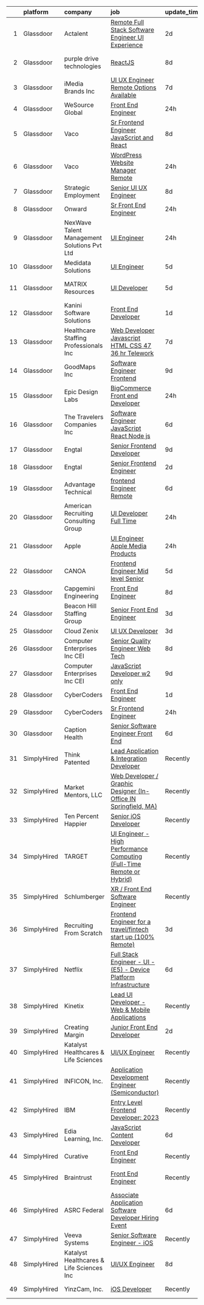 

|    | platform    | company                                     | job                                                                                                                                                                                                                                                                                                                                                                                                                                                                                                                                                                                                                                                                                                                                                                                                                                                                                                                                                                                                                                                                                                                                                                                                                                                                                                                                                                                                                      | update_time   | location                    |
|---:|:------------|:--------------------------------------------|:-------------------------------------------------------------------------------------------------------------------------------------------------------------------------------------------------------------------------------------------------------------------------------------------------------------------------------------------------------------------------------------------------------------------------------------------------------------------------------------------------------------------------------------------------------------------------------------------------------------------------------------------------------------------------------------------------------------------------------------------------------------------------------------------------------------------------------------------------------------------------------------------------------------------------------------------------------------------------------------------------------------------------------------------------------------------------------------------------------------------------------------------------------------------------------------------------------------------------------------------------------------------------------------------------------------------------------------------------------------------------------------------------------------------------|:--------------|:----------------------------|
|  1 | Glassdoor   | Actalent                                    | [Remote Full Stack Software Engineer UI Experience](https://www.glassdoor.com/partner/jobListing.htm?pos=115&ao=1110586&s=58&guid=00000183452640bdadb6e2be40a5b6da&src=GD_JOB_AD&t=SR&vt=w&ea=1&cs=1_22260006&cb=1663312478858&jobListingId=1008135857036&cpc=AC285F3A3ECA6BB0&jrtk=3-0-1gd2icg6vgrhv801-1gd2icg7gitn1800-69deb79e67df2878--6NYlbfkN0ChYVx_I3yfZ_JDY3EFoivtqvi_stwnZ_kRt8Dowt_l_d1ydueao4NE-oUleRJ4yhgQ0ZbMF5YmGiBQ-Bd-JVEbMe3ckso3bxiQKukFdEBkH9VZVgCDOTMnydHI8kN0yWEqYZZIQqzXaa8R92iI92cD4hd2x8gk90aMUNTm6ZU_zPv1z8fGRTQIpTZEXpP26hFIES5WHnsxPhN01IxNIGjdBNM0zrBOg_hr6EVFgw6JlPwUgYpHJQChIhwyDxUO8RXVPp5womScxNDomkpdntFiZdQ2WdXEKLQQ2FEpHa9ksLYMK4DwzHjPqErwOcRk1ubO47SdmzSYYaCKtiuCHavMLfeNW64ksFpmQHe_skBSt7ODFDFucb9B-inp8tinYKmZIB4ub7k-BIuqaUwEQhsh0K1lV8t1jL2McoZIonb4shjmSlOc7BixeDEHFeOCJrkmBz3XBLTkIzo6gYxWG-8p9saLtpebYMMXF_6cawQJQC7i25GYNd5O7__LtPIA1449Pl6shxxrCIp01yVDN0IiHlpGq3UVQ5kH0rW-OnI2vMK9QA-CudtkcHg6u4B0X293vOJh1QFT7_2DEF5rVFjHr7TrKr4lxkK3-Agc-FobhTtdq49F6dogROxo9JY3TuSjAkswRJjk4bQjegjDaSpz8_KuibINrAhqfZLTlstgyEa_9WtoJb8rSF3v_9k-zctMxjRT6kJOsKzB940aM3yLwo2aogiQWAEXu_4qWs2A56KxcqdfzyeV_S0R7pK-dS42EtLskTovvDUKIcy7HInP5cCjqeV8VS3Yf_eSnWaoqGlLjWR2K4D_pqMBNktGWynGaUFS9w2TFmDBoJAn2jaZwcWW1cpgth7eZ_PhJw031E8i_ubK2seldZE3ATYQXKSsIQ7V2x9e3U-at7vA1c3TzLIBpcco4Dwz1RnxqIDMO68n3dgv14DDL3HLqITIV_DCs2t-3_Fdg_VJlFptgAMm)                                             | 2d            | Milwaukee, WI               |
|  2 | Glassdoor   | purple drive technologies                   | [ReactJS](https://www.glassdoor.com/partner/jobListing.htm?pos=127&ao=1136043&s=58&guid=00000183452640bdadb6e2be40a5b6da&src=GD_JOB_AD&t=SR&vt=w&ea=1&cs=1_f67dfd91&cb=1663312478860&jobListingId=1008124303035&jrtk=3-0-1gd2icg6vgrhv801-1gd2icg7gitn1800-a3e655482e8fcc2f-)                                                                                                                                                                                                                                                                                                                                                                                                                                                                                                                                                                                                                                                                                                                                                                                                                                                                                                                                                                                                                                                                                                                                            | 8d            | San Francisco, CA           |
|  3 | Glassdoor   | iMedia Brands  Inc                          | [UI UX Engineer  Remote Options Available ](https://www.glassdoor.com/partner/jobListing.htm?pos=105&ao=1110586&s=58&guid=00000183452640bdadb6e2be40a5b6da&src=GD_JOB_AD&t=SR&vt=w&ea=1&cs=1_142e581a&cb=1663312478854&jobListingId=1008126806840&cpc=B076152010A3B66C&jrtk=3-0-1gd2icg6vgrhv801-1gd2icg7gitn1800-29ea8a0087b321c1--6NYlbfkN0BBtK8atiSzL1_OKElHOuhC6kZo36AFbA3XBAiBAoXlGMJ-vEY8E62v1FXcS82AH4q20mWkNID3WJ9iddHCZOb5rr_llheV8YFrPG6O8GUjuQLfKP8rXtlo5_jSBRBW3NK7adJZs3JDCrD9HS7blIdZXPAPJSLII1oF96vQ15iiZBe41vBbuPTCEzOzWNyaDcx-BhZpcmLk6XscRWG7xWG9iMhhXsI-YWQyutta__vDUUoN3mFrx6FVnIhZHGKqXzwz3KJExqOt-yYw8erZFyB6PnusOjKzkOKrtyrXTnR5V8SU-xmIgtXWR1AzhKxGUq75BlC7xwmW3ynGtpmr_nX7ANZgto9Cswq0eyJS4Z2SYRBiQtGrnQ1deITV1-R8n-lG6TM5QdLjUZzOOJm5xoNKcNU46t_lXdAjocLYj1P8KYpzmCKqpD-AzGn7fjdkFx8LJeZuO_2D8tBOycJEowghkYZ4JvTK2I5fqz2TZUi8RHfVIHWOunmWRjzOi8mr32hpXd9G21NAjf7wmuf9DiyM)                                                                                                                                                                                                                                                                                                                                                                                                                                                                                                                     | 7d            | Remote                      |
|  4 | Glassdoor   | WeSource Global                             | [Front End Engineer](https://www.glassdoor.com/partner/jobListing.htm?pos=130&ao=1136043&s=58&guid=00000183452640bdadb6e2be40a5b6da&src=GD_JOB_AD&t=SR&vt=w&ea=1&cs=1_3ea47f90&cb=1663312478860&jobListingId=1008142446290&jrtk=3-0-1gd2icg6vgrhv801-1gd2icg7gitn1800-bda0a53bf848f8e8-)                                                                                                                                                                                                                                                                                                                                                                                                                                                                                                                                                                                                                                                                                                                                                                                                                                                                                                                                                                                                                                                                                                                                 | 24h           | Remote                      |
|  5 | Glassdoor   | Vaco                                        | [Sr  Frontend Engineer   JavaScript and React](https://www.glassdoor.com/partner/jobListing.htm?pos=125&ao=1110586&s=58&guid=00000183452640bdadb6e2be40a5b6da&src=GD_JOB_AD&t=SR&vt=w&ea=1&cs=1_a2f97399&cb=1663312478860&jobListingId=1008124300502&jrtk=3-0-1gd2icg6vgrhv801-1gd2icg7gitn1800-4e950bf9f6acfd0d--6NYlbfkN0D_sybMACCpf9B-677oK5j6rPldVB6BlrVvFjO_o-GJZbzuF-qh4PxErFUqfUsv_6skaUflXih2BqdXhQlvP0FZVRezZT1P0kLKNuI5B0daSfHRSjiwz0W6ARHyE9ciVYL2wPpF1d45DLyArxkQJT5HCNF116AheAbVrY-Jp1erOzULN6xmpSGnfnmfQ0EMtjXzjCRbb_2SyJI2LaVMy8JJ0o4QH1R66RsgUtzl4Ucv6-R3mPy19ZwDKvFVGZZHzX3VTsWSvEw_X55MY72nd1Qf53HXBARQlwHqfdr9-PTBG8ugwDdyIGWL57gBdG5DBgpzJtCU4TfSJlJu9JtoMx05m8ajEaNaDKIyXJRFB79S83J8nJPNSffaRE6_3KeabXfxQhliFoDivtZY2USYwdGwL-VX2i0L8lMny_XwKuLh39LTaYzAvGlMauaAtLzdQzQKWlQ_D1CxdLoPAMv5xofZYoaO4kSoE-iXcb5Tfc-sy5qMfgq2iBscIiS7VcmxFgR_zTRY2JLN9MIUJmLcUiC0g9csRonb3umJUPIn2XAKDg%3D%3D)                                                                                                                                                                                                                                                                                                                                                                                                                                                                                                           | 8d            | Remote                      |
|  6 | Glassdoor   | Vaco                                        | [WordPress Website Manager  Remote ](https://www.glassdoor.com/partner/jobListing.htm?pos=124&ao=1110586&s=58&guid=00000183452640bdadb6e2be40a5b6da&src=GD_JOB_AD&t=SR&vt=w&ea=1&cs=1_5ed19cd5&cb=1663312478860&jobListingId=1008142928457&cpc=8795CF9063CD573D&jrtk=3-0-1gd2icg6vgrhv801-1gd2icg7gitn1800-36227de6d193ad65--6NYlbfkN0D_sybMACCpf9B-677oK5j6rPldVB6BlrVvFjO_o-GJZbzuF-qh4PxErFUqfUsv_6uh3N--8teLPcgLAGb1S6LyM1BR0yY6lnZeg-UoyspQIvZPG2YO4aMbQ5ykvK2qNk6b8_JATgn0hI_WenxAeL6BQ4IVWLgD0dWZnmeCMRumDs-5arFbU1wRrmdtz46Q7XjuLHRxESOlWSDk4LMoofBcLpiZLqheVyBK8yrBzG_rrt5r_v0PEtkqkUzV9v7S9MjKYylsqX1q8CUouaJpUZh3BTuxwXHKWSO7gRsaOYoeXqY3JPun4mwd2VNM7V6DPwafBTLc2u4sN3Vjj90mvWk8T4xySIl6eDxGZjzsAHY-ZNjRRBwvAZDTMCacwZ8de858GvXz36wt393dqGCA3sejHlsAs2PTKjfDt9RZmlaVlezQk4Zs2K-PZVixmt-MQix7lIE2QhkbMnx-T8nVxBGjleVp9aHJ5X5D80OcitAaT3f8s-52ut1UwByyNGZRlZFdiIOHxV1tydKZpZYIc7hA5H1bQV1SfWB-Xnt2zoYxAA%3D%3D)                                                                                                                                                                                                                                                                                                                                                                                                                                                                                                | 24h           | Remote                      |
|  7 | Glassdoor   | Strategic Employment                        | [Senior UI UX Engineer](https://www.glassdoor.com/partner/jobListing.htm?pos=113&ao=1110586&s=58&guid=00000183452640bdadb6e2be40a5b6da&src=GD_JOB_AD&t=SR&vt=w&ea=1&cs=1_c1584ae3&cb=1663312478857&jobListingId=1008124306447&cpc=444700D72F2ECBCE&jrtk=3-0-1gd2icg6vgrhv801-1gd2icg7gitn1800-af47989b4d68f559--6NYlbfkN0B-fTUegnOdPWDV05CiIhIi2qlOzw6WOcAKK9Y9LqNfmkdqQGIHGuk22dJTa4a7o2bCFvgCz-a59twyHTY7skW5Pmkq1B-rLldXM9LIZVErflXC8fnfAp3oVcPUg_1-TYZIvAdhuA-aRU82GInxZuJwjpYiyFkp98HOcGuvHRA-2IRRNe64Ls8vJDTFIyfRLePtiTVRd6aHAo-k3nQDOe1Q_vXS49lwfrC9F89yhygEpKWajVteRreVSbSIVjp4UIIqbLnBeDknCb_5szzW8KFPenNxShsiyYwsovL2tE5Tf_ni7cABINfzh6qTiCF_uKT6Pzb3Dpe4jvOvK5ZcHy4dz_NbO7-PWznw7PwJoGp_QQuUVBeVquGeunYoyipr83QfdSRgdkDs6PfGSgeI5mpNtQuSA4FZkvM8xfBZgsHaFhr_y3I-9jXOFtmfFCiqokF6NU6ycPXpzKIB43CRiCx-KCdqW4LpK7GKUtmek1WFtzYWU_VdVKfmfLQU6mhGkmxn55GG9D-p6E80CdEfA55X33Bv-Czo8mKK2jgKYwgcC4dY0jI3saXAVlXQ-SRqL-0%3D)                                                                                                                                                                                                                                                                                                                                                                                                                                                                                           | 8d            | Remote                      |
|  8 | Glassdoor   | Onward                                      | [Sr  Front End Engineer](https://www.glassdoor.com/partner/jobListing.htm?pos=101&ao=1110586&s=58&guid=00000183452640bdadb6e2be40a5b6da&src=GD_JOB_AD&t=SR&vt=w&ea=1&cs=1_e1bb0405&cb=1663312478852&jobListingId=1008142969717&cpc=76BDADE3D6D9A820&jrtk=3-0-1gd2icg6vgrhv801-1gd2icg7gitn1800-3f58209985c1658d--6NYlbfkN0DeXU0vMxLyKhfauY-dgUBa_3v1DHLtGGo4EP_Dl8CiYxWwp8cBxcaIxuflXFtK2GB10PWqq7vcontLkWvuiB477qHRE_dTUS1GVBGBgLV2TTf9763SwK8liSWv33qP3J3hjfdds8X1psyrtaTjKsGgyncrRY3IxP7JDn_WlV1yTwOsgaa7TRHAAdspMT6h1ligN2haM_UMnT8salBXYdd2nl06SFbwYQkwTadfB4Z2DjGbRJIzoObReFeWJDAQvXJ1ymbv7TdW-80DEl9DpeYOCjJY2OjLjJEbyxW_ptkeLtwFcDvrpYoX3ycV2tGitCxcDY7ebZsmwc_fVMvzHFKUp-RvYDw5yqoA29nrfDhGNniruqr2hYs8nUp65-n5_-ZGDuruq_G4wXgWTwYtsY2tght0lNPUfzox09BrdMvEKbHyGZdowhYALvfLX2sbC1NcMMMCQ9brTomLlb-fQ5pXbDQ4HCSiWckIunCv3JijWh09PeFOGPzL4PZVmEai7ns%3D)                                                                                                                                                                                                                                                                                                                                                                                                                                                                                                                                                          | 24h           | Remote                      |
|  9 | Glassdoor   | NexWave Talent Management Solutions Pvt Ltd | [UI Engineer](https://www.glassdoor.com/partner/jobListing.htm?pos=129&ao=1136043&s=58&guid=00000183452640bdadb6e2be40a5b6da&src=GD_JOB_AD&t=SR&vt=w&ea=1&cs=1_00231e7d&cb=1663312478860&jobListingId=1008142675125&jrtk=3-0-1gd2icg6vgrhv801-1gd2icg7gitn1800-1d0e5efc13375c9c-)                                                                                                                                                                                                                                                                                                                                                                                                                                                                                                                                                                                                                                                                                                                                                                                                                                                                                                                                                                                                                                                                                                                                        | 24h           | Austin, TX                  |
| 10 | Glassdoor   | Medidata Solutions                          | [UI Engineer](https://www.glassdoor.com/partner/jobListing.htm?pos=109&ao=1110586&s=58&guid=00000183452640bdadb6e2be40a5b6da&src=GD_JOB_AD&t=SR&vt=w&cs=1_1b9c5cdb&cb=1663312478855&jobListingId=1008130982237&cpc=6BF42D0955AE9A34&jrtk=3-0-1gd2icg6vgrhv801-1gd2icg7gitn1800-6caede17eba0cffc--6NYlbfkN0DG4ntHtB_rMsnfhgmnSvK2brktLme1L4SiDeJjQ-izrVOLqRJ5-yjEwoYGp-nj3bWytqgdMVpiJxRpM5OHghu5X8Od7IZTck6QFsWPoO1-ymFn9J5qVZcEkmePUGgUQonM5G8vZxbXJcR4K9_fiWP43KeGq2hv6YKw-QvQSQwsfBSVETOgL4uJsB2Qjc25aI21Tgb9V2RbPVQuX8Ovk6-qrp9sa6HaVK0FMTazmWyKIouaXCqIIzw54WAn4pDiTZKKuGnzh6tfXjiW_QhPs451lccVHNkSOM1dYP_dJL5NBeb6oNa_0-G2toSXgzZmX0_xHl7wunyGTAe9aYh_fwA0Go8pAbTmGdxCmyEdCZS0x259qn3i8l24hLZLUlcp_FTaToE2dGqoiWlB8Lv7_mCcaL1tfZ52rdCKYbjnqHP83A-RfSoXMrhjY8wHRxQu9vGotxAdXHc2rLd5cgUfU5BPBZGTDxF6BXRCqWRd8qq8_ADSEt1EPOOVETK14sb3FL6twZORiIHnrWJq1VqWBX8qDjJE-C4_lG7mcIILSaexvpk6_id5NyIAT8MoC91Z6gqrDgH8HuFK-KCu_ZZ7quhGiyjSK8MXAJGPdKCc8rz7nZlUGt7-JFZ4HMAwk8VTPYvkMCx-_9mCdJNGcUDdwdjEHKWXmlwwE2bJxuZNrN2XnJDc9x-KViOBRyBsmWJkzljduQEgQEKJ1RvUwm5nv9F7BYoLJglqnbAzFgis7k_bmHX0Cyf4PPqxBl4BFd7xpCD75hZXpD9knr36p-a6M2aTjFQaef2jE4g4kv5jEAOAAQ5HZ0x-GMXbob7vl99eE_ptRoVv4_IAZmFgT2tsJOgXzC2pk3bq8l6m5mnTi7rAEIXvHgPtDyC80PDB_sklHyCJD3anNTEHVwJ_V4qY6HK0pUwEC_hpq73bMgrOICprOsfv3kZgY0xslNmGmZVtW-5qwtAsGYwMvyelBFfoN1CMVghhF-_giCI%3D)                                                                          | 5d            | New York, NY                |
| 11 | Glassdoor   | MATRIX Resources                            | [UI Developer](https://www.glassdoor.com/partner/jobListing.htm?pos=116&ao=1110586&s=58&guid=00000183452640bdadb6e2be40a5b6da&src=GD_JOB_AD&t=SR&vt=w&ea=1&cs=1_b7aca831&cb=1663312478858&jobListingId=1008130533003&cpc=C4A69CCDBB3B9599&jrtk=3-0-1gd2icg6vgrhv801-1gd2icg7gitn1800-5cac1ab4497b3887--6NYlbfkN0De5ppvndiyxA0pMSLQzOe_j9Mra0KF_8EhxTxOKXtZIfhM20E97mGJ6rqAxbACvL_0a0SB8ifsRZ7oEM8G6w2j_yHRsOrhKLkfDrSWVCp5MuHxvDNwDX7dNTe1Yho1QxbUuO2l8kg9aLCwBUQi1wnq9uEcvLeuv6V6n79sQQC5cgPGvYJ9D80ijlZrnfWhWQh3MIoiIQ-Quo8VBFfChPyC1h3tDQ363LaLT9ZqhvXPUZXzYeJRi7eMxdbb-8jNB7PDgdioqe3z5IVVC02i9xMkuaRMX7RJDfl3Z-muUEX6JM2lTtnAnKFJKGbjARXfYjz3JlOm5s-BaiqhfiLZw0d6vU8KNgYEmhLAnuNAbWWWsRo31uXPajG7_z-SdjbyTxjp2IoPlTiy4qBIyM3Ffffxdp0jMXjnuSSJW7RAHaehTqwIgPH0mi818UUmVpM6NHbixULE1QQbizofTEgq9dTwT-VU2zhTrqu5TWIRG9fDjd7ekc93I6SS6lhHvhL31hkY07si5_TJnbaUCbn_JxjH8S9oun3rjJ0mNE0kJ5N3QQ%3D%3D)                                                                                                                                                                                                                                                                                                                                                                                                                                                                                                                      | 5d            | San Francisco, CA           |
| 12 | Glassdoor   | Kanini Software Solutions                   | [Front End Developer](https://www.glassdoor.com/partner/jobListing.htm?pos=107&ao=1110586&s=58&guid=00000183452640bdadb6e2be40a5b6da&src=GD_JOB_AD&t=SR&vt=w&ea=1&cs=1_ba4da5d4&cb=1663312478855&jobListingId=1008139811207&cpc=FB7E4A1762AE5BEC&jrtk=3-0-1gd2icg6vgrhv801-1gd2icg7gitn1800-4bd3fbced5a8bf99--6NYlbfkN0COpdIKQqSGdXJbne1jxdB1qoPCfRvVCUtLKvRmqxw5GVFJjJOQdRFrrMYSHz-KhGkvHCOwyr1xkxEFfb3DcPY_cjxu5t6EJMhUsOxBeZM1EULBxSA5PgrO_Zw7vt7prWyKuiibs3TKYvzIQIXmjQKCFf3BmFqWDFMzXD8d5pkUqb6DNJK0UGzFfM9xkX6ashb__O3oViFqiF5kxrMuCDcA-LKYfJiS8Gvc1U8RZEoeZOGzDjGJYPKpvbKA3lplMMp5RM2IJu1WeqL9wHnxXODvswT5maPKUyh801QgTVAu2IpKql9ClJ_kFSCXzPa8SIlEBCyalAMlt02R_jm6Rdq7TTzvKr1UCfF4vYB8o2mz3A1FMEdSQcInH6VxObsaiW0Jic8Pb7sY73KuaC6B00Km7dLdx-PephDsXOH5sKqVOMWOWR5OZ4WcNAWgS4QuirgO5F45-MBquAI7UyC_UN-igOtyH9k4QuiVPUNRjnhlbsAJxlQZSxP-evHPiMTJ7yE%3D)                                                                                                                                                                                                                                                                                                                                                                                                                                                                                                                                                             | 1d            | Remote                      |
| 13 | Glassdoor   | Healthcare Staffing Professionals  Inc      | [Web Developer  Javascript HTML CSS     47 36 hr   Telework](https://www.glassdoor.com/partner/jobListing.htm?pos=120&ao=1110586&s=58&guid=00000183452640bdadb6e2be40a5b6da&src=GD_JOB_AD&t=SR&vt=w&ea=1&cs=1_c7d5acdc&cb=1663312478859&jobListingId=1008126848449&cpc=AC285F3A3ECA6BB0&jrtk=3-0-1gd2icg6vgrhv801-1gd2icg7gitn1800-9f3f0353c1412e0b--6NYlbfkN0CBC3QPWf62_ZujIdn61V3p_wwz_uNSPeOtTLODVN0YE0_5mvOGa59ZY7rTo95hWVupzU0cB5sL3V2JsncHrK-O1BSGbS8lFbovOWdT1anB6cnc1f7mfRjMiE-BiUMUyi7rizith2n8qd_p0TxBvm7CQI3vQPPlEaaJEUwsmcTqiAXk93X9lO8TT2PJ1wdulg_6u8kE4dKnwU6pAcDdJw_WfH31YIXwpIhmMquD_KgGREWxd4IIW5t69ildkAQBkxAdzTCaXFELrW69Z7LLForFCIVEP7IayK-0VYfufBC5yWGjA1IjxvpQJm6lnt0Snz_XlfZBf0ho1GHiCfxV0Uc6C-fsc3WMLbAJ70UCplgtVyZVBOj4Opzb8v6GEYKLs6ta7hRCcqAPGEm2x3wZ8VHIQe9D19PVoL2lDtmT_ANrmf6ZBYwMgOYfis9TCM2JZAxamlJS_fZJ5Z2nKReYeL3_Oqaqd_wiVhqcxFcDCD9Lbw8yGrYNCvgfMGvkfBB3-8qMp1xJyJH6h62XIpNN37fnlZ9baF9MyFU%3D)                                                                                                                                                                                                                                                                                                                                                                                                                                                                                      | 7d            | Los Angeles, CA             |
| 14 | Glassdoor   | GoodMaps Inc                                | [Software Engineer Frontend](https://www.glassdoor.com/partner/jobListing.htm?pos=102&ao=1110586&s=58&guid=00000183452640bdadb6e2be40a5b6da&src=GD_JOB_AD&t=SR&vt=w&ea=1&cs=1_26c9a123&cb=1663312478852&jobListingId=1008120328097&cpc=C63BD00756FD6F58&jrtk=3-0-1gd2icg6vgrhv801-1gd2icg7gitn1800-b99909e94cff598c--6NYlbfkN0CB1tmP7rfbaHtYFmPjg1Xv8BJr6DUbyz0HQmM4H563AvB7t7qHf2aN5gzJ8I82AKsym1yX2iou696f50nXMaR6XWOR9dGMVaPl27lNJ1dTK5SJ3-vdkvEjEt1M5XTO2TakNn7W67-mTWmF8VZq3FIvuLlW6qr_X2TK10b-sWe1cb7JqGN6bh72ReLc_KKZP1wT8HGAHD6wMof6iZpSl9cOYtpg0gyYz273_XlVdwWAPAD1JqwpjL2z-zmWAteXJGt4BCx_3B_XI6DCdcNtT72-ZleYU6rCoCv91izfdWv48dWPR-iuPLT4G7vQbFvtgA9D69ejuyjAamlzG9YzsvkO6Jjdumx4Ip2l2wd6qysQ03_-wvefELNHkrEBGxRDP9aoaw7JtCteRVb1EOCn2rUq2g82v1B86Gw29Ez7Swj88L-QmOiKFixFhyMSxOilw2aQwJAsofgx8Cwc7zKsLoGxGZUE7MDEmK4DWLAWVWGIMQYq3kms9j9YKkZzh6iRWJ0%3D)                                                                                                                                                                                                                                                                                                                                                                                                                                                                                                                                                      | 9d            | Remote                      |
| 15 | Glassdoor   | Epic Design Labs                            | [BigCommerce Front end Developer](https://www.glassdoor.com/partner/jobListing.htm?pos=103&ao=1110586&s=58&guid=00000183452640bdadb6e2be40a5b6da&src=GD_JOB_AD&t=SR&vt=w&ea=1&cs=1_9d5169b8&cb=1663312478853&jobListingId=1008142641131&cpc=AC285F3A3ECA6BB0&jrtk=3-0-1gd2icg6vgrhv801-1gd2icg7gitn1800-baaf48a368998851--6NYlbfkN0CHUnoaWEuS_tgOllsHIl5Penk8b-4u1HU56XUbTn7r28TnRRV7ScasxtT3qhQ1tSJzOuCZ-7HW1tBpoWxVqDJCqr4C_f_owcc2Ho14QLHRoXi5X4Rpjy9wJzJe5S3D5_VPOAbj4cIsn7Nea0GnO9hMUIJOg1SRvYDGZDCgxsI3cQumaI2xP0TBs6n7pi-qCg4-FjZlvu-V_p3Rzia6bo3ydtYEL0xt5aU3CGjXOPgwn-Pq3xtDJlEBm4DLcGOaJcndcxDwD9p10wO7Jn_WTLh4kCkQp9bxxlEKPaaYCf7IBxSRhDXj5ftRys0HSZtZ_IWzEC1pWi5_2bL0f97kLKtv7Z7gKeYzXu0u9GNaxs-d8yfxqJdG91qBGs2bCQfS8tEKSVZnQmL-YAPDypzoDpowJVHrsPboM2bjJzetpRCFhhQCEja0uyIGvvpMB7KCMX2xBmr4Vy-KBKS5PJ7y5toO0I0HoofviJUU5-0Y9ecSOXu4J7zHWOYS)                                                                                                                                                                                                                                                                                                                                                                                                                                                                                                                                                               | 24h           | Remote                      |
| 16 | Glassdoor   | The Travelers Companies  Inc                | [Software Engineer  JavaScript  React  Node js ](https://www.glassdoor.com/partner/jobListing.htm?pos=106&ao=1110586&s=58&guid=00000183452640bdadb6e2be40a5b6da&src=GD_JOB_AD&t=SR&vt=w&cs=1_57c3fadd&cb=1663312478854&jobListingId=1008129792687&cpc=334ABAF5D42DC775&jrtk=3-0-1gd2icg6vgrhv801-1gd2icg7gitn1800-c18346da6aa102bf--6NYlbfkN0DwhCR4mE7Dx-CLhz4PI5BhfvPze6ywMzhMsBH5psjCE2akgMDjbc7mgQRF-OO2fE71Iic95S1hpViiEMmcPrfA_2Rf72y1LPwXSyg87jlE67rdglPIuhnehYAjyZgYLtbLc8DiEPbCqhXZQBRnpsKT5WQuPUdztC4cYn0zQ_iQ0nnUzOh_hJuAljJVHlM334c2hDLpPZgL2M_0D7zg-tP43o6rf9D7aB3t79L89xYH1h6QYecICvI-k1NuZJs4bx74pEFm3I-3Y9BZkNOMEXnq8yIi_1rSu0u80ZOoSNBFGO4e-5u80QvBZJNZ1U7AhaayqhbWiDxJnrFl_OuLZY1exCGw0Uq6r45GQsA4g-eyeU7nWywegQHnVPV8p7885pY4dlvNnI0g7DjqYLzTQM1SKU9PakJiDpl9mOIPWricEgTT94UxEJrM3MRjLI-2uyVngWzH1uQcEqXGtxCKI7ek0UnobIZRh9cpuT6PQpZ1OOtahfhan9pBfgNda-LhJmLxLy2XiprWUBQjPFdQ1QHzGg_E_Kw0STVcbZPFbIPdz03aZiJL9FyUNvuu1Jz_INx1pqf7qcsWGEfaXPTTzAExSoHuU1pw7ji1hNY6xQz1CA%3D%3D)                                                                                                                                                                                                                                                                                                                                                                                                                         | 6d            | Hunt Valley, MD             |
| 17 | Glassdoor   | Engtal                                      | [Senior Frontend Developer](https://www.glassdoor.com/partner/jobListing.htm?pos=117&ao=1110586&s=58&guid=00000183452640bdadb6e2be40a5b6da&src=GD_JOB_AD&t=SR&vt=w&ea=1&cs=1_8ef1382f&cb=1663312478858&jobListingId=1008121302706&cpc=9908D8D4413DBB8A&jrtk=3-0-1gd2icg6vgrhv801-1gd2icg7gitn1800-5799f13081ba76bc--6NYlbfkN0B7Z8t6fEMDh_BTkcJVPNJicKvZQEBTy5HSwyHa20ewqmyfWNXjNsfvmtdqiCQm-ExLUZ3KDcjrXbN2Zn6j9Ywt9s2g91mlMGPLZ70mt-1fh7WgH2RiqNPpR646LJ6qhFikaZIyIGcuymmmMxpx11ZagTSKLmHA5jBnHCr_dbYaMiJ_fHYjDFnBg_e97dfSpyXo93NxH5wMkl1UdyED-IrXP6zJoioFH3gqUPd860j4l76sCQHOQqzMREkhl-oib6b8MpTeI5euuiZjpCPhut35t85marP6nJeLHJDxYUfXS1w9TzqVUIY3jR5plVBqVt8rK2_6gEnhUIaRPQw_YiulBgs19G9AYIH1aZ0QzCwRwQVpS-Vsab2gQ5milByzwbU-JwHd5cSTKils0aENqm_1TtbkjZ5K8TR8bl6TNvMGhvc8UW2wcCvPSY6ONc1Z48r8H144cnU0LViIyXEndHd7mLJ31g_cPKh4EzUuAJOrs6qZVBN0zG6vfwrBvt7VY0L-lTCias5SIw%3D%3D)                                                                                                                                                                                                                                                                                                                                                                                                                                                                                                                                         | 9d            | Remote                      |
| 18 | Glassdoor   | Engtal                                      | [Senior Frontend Engineer](https://www.glassdoor.com/partner/jobListing.htm?pos=112&ao=1110586&s=58&guid=00000183452640bdadb6e2be40a5b6da&src=GD_JOB_AD&t=SR&vt=w&ea=1&cs=1_ac97e0bd&cb=1663312478857&jobListingId=1008136765083&cpc=8795CF9063CD573D&jrtk=3-0-1gd2icg6vgrhv801-1gd2icg7gitn1800-4bc01aecba7cc221--6NYlbfkN0B7Z8t6fEMDh_BTkcJVPNJicKvZQEBTy5HSwyHa20ewqmyfWNXjNsfvmtdqiCQm-Ex60RCYQapd9Fi6OrrGscXXBAB-vcEqot327ttYWkz_kyTx8Vivv7cURQad85x9OvGuJYPJJ4h94P9d9r4rv6OvgvpSLZkZoxq3TgsU8TZaf0b3Smiy6ClsZDzcRdNdJEgi5REmN6bg96_k3r5Z4LfuhaEVyRGAra5fo0hZHVd662KqOgeMeKCDIeFS-poQ0LBYJixyNwkzNwdK1mXJgGdFmpNvIOCQt673fIHEW5OkUuz-H-rfoibmCZfbgZ9quH6r-aDdQT3dXkaZfWDxVz2n3oTa9h2G3AL4QOlZ3_hd5Un1XbhYNOoKJ5B_DRYeeeOWDOHy7xdpkdltP8sS3xc_dnGo7BE8Vs76VX29TfXy4b8w_EoHt7JL_c0V3SNDVy24NqqHioo7ig9tM08f1sovZYNtEBxta9DVjsyDs5zN75Lmy-6uyMhVeh_FYTKdlQeyrSfb7HqZ7Q%3D%3D)                                                                                                                                                                                                                                                                                                                                                                                                                                                                                                                                          | 2d            | Remote                      |
| 19 | Glassdoor   | Advantage Technical                         | [frontend Engineer   Remote](https://www.glassdoor.com/partner/jobListing.htm?pos=111&ao=1110586&s=58&guid=00000183452640bdadb6e2be40a5b6da&src=GD_JOB_AD&t=SR&vt=w&ea=1&cs=1_758d59b2&cb=1663312478856&jobListingId=1008129318648&cpc=9C2286EA3771AAF6&jrtk=3-0-1gd2icg6vgrhv801-1gd2icg7gitn1800-d1201affea15231e--6NYlbfkN0CQRQ3eiV4YWjrRS1ho7HVQ9JO8v6Fb3eU0yDOJbdOiEguntuRlpE4-_N6DYLNj-GoNbhWoloW9UYMlEiTw2VMPn3FbRok7YLUCnncyZa0XMFF0mKdwlkeRCQychneJG58l5v9E7B6qjYHfb_wEMJuzNBhq2eu8UVNU4RIC5cgbk4hUwpm4eoaTlvsYppeVh3ZbXg_hE9c7L1bsleBTPNUQNt7K7_sy_YOWKwFtTjBX-vDxnRAY6UrCjB01aJJsi0YoWmvVsGplCKBDP3wA69AwghQeBG2KIM6O6DQhig06QL5iuml6CLjTLADwEqL6h36henZvlGMUxPM5_kuy6owBwdQqcVdh5MdfEovNBRun77TVT1QnKGfULpK0lP77Lrgi5Xifkpt46cDGDhh1_8yiErOe9OqGppiLzKaoQyPOtA6ljJIOrRudIgYoHQxylCjs5MyXxjA7PZ_mDr2TLaowHZHC6QDqGRBmXCrtM4UoS2WV1gPoSEJ6_1USrs0DDHjIuz1FNWfMuZUtvji3wpIQsNZfNA7Z5fM8Hcz99CO8HbulqC0uHMXdkyIOi6wC1xd2sja3fD9p1g%3D%3D)                                                                                                                                                                                                                                                                                                                                                                                                                                                                        | 6d            | Santa Ana, CA               |
| 20 | Glassdoor   | American Recruiting   Consulting Group      | [UI Developer   Full Time](https://www.glassdoor.com/partner/jobListing.htm?pos=126&ao=1136043&s=58&guid=00000183452640bdadb6e2be40a5b6da&src=GD_JOB_AD&t=SR&vt=w&ea=1&cs=1_ed1c580e&cb=1663312478860&jobListingId=1008143240961&jrtk=3-0-1gd2icg6vgrhv801-1gd2icg7gitn1800-6efec60c2e0fe10e-)                                                                                                                                                                                                                                                                                                                                                                                                                                                                                                                                                                                                                                                                                                                                                                                                                                                                                                                                                                                                                                                                                                                           | 24h           | Remote                      |
| 21 | Glassdoor   | Apple                                       | [UI Engineer  Apple Media Products](https://www.glassdoor.com/partner/jobListing.htm?pos=104&ao=1110586&s=58&guid=00000183452640bdadb6e2be40a5b6da&src=GD_JOB_AD&t=SR&vt=w&cs=1_81f33880&cb=1663312478853&jobListingId=1008142759147&cpc=334ABAF5D42DC775&jrtk=3-0-1gd2icg6vgrhv801-1gd2icg7gitn1800-e2e12c78fd5e9c4e--6NYlbfkN0BvKrLyj5gPmtZO9T8euul8TCxuuKNOtzRJOomxnwSEodTz2Bc-sPZlFpP0h5lDivqT1rN3bEl1fwFCb4crzxlZE-4bJU67Je0cnF8xONHwRrE4xJi9LDbZjtIKNKtTzcyK-nM4zzOh1rMYEcigarzI82YWEZ42yk6LTvMg3RUa4A7swt1KtPa24fjhydP9Y2FSf5tdKKsHVXAWGSNikyYVb4RwhJb7ItliVvXn3w2fJLSs9gua_mYGfZM0jOa7xmZmVX52S_usGKN5kSIZNWsk393FpzmVhpmU-W9zB_SgqkHpiMl2JdTcFYDzK1lJy7yb9BUvXMJ4yBtcm_r9S44_vm91ucKIEN4hFU7wpmM_2UXp3bHlkC6qXb6mXYM5tAMlX8VeN7V-O7mU_6R160JtsVZp0QpBqPbli4BdyyBx6OlZioxsmvLGpCll5f8vtQ9bp1fdM0rt9YKWNj8N3hKlKNIPBnNcOSF6Ap01omPydVHYdkr4NuTL7omqKI-5sK2PmrBhB0Qto2vCmf3vf2Miq19YtoEU1VJL_MhilBZdFz69HCn319VoanV58aPTeiM_YeP1HCI4LqIQj10Z2JMPkC9YMz1JEVegVJgAz2Vf9cC8mwnSTVabJi5dEW4JRy4Q80XrMx3vRSV9XD3yLSd3anYxRSvUXGpuD4G0qpopaEKdLze_vVLucxWHpSBnQeOLdRKd31jTZgOXr1Vp3VghDOSgvDdDZBYefkUTUOwqhfJZ7V63f3FwwKqSiTzgNfWT4lWfESWO4lYKwMroKxAxKjLY0tcKp-729bgdgPpFttXss59puXhpALFS7A_rliN1CWxw-_LyM2P8qPfCm3OUaHawLIqN_rhLLXFxuZHmpOa0hjNPiGSWhY1pQgVeSTUpXrqS_HlsPXwWAs3TZUJPaVRPZakuaKcEsGedxu58kXs7Fg3JyL7VgBwUaWWA0azamUU7X6FyFg%3D%3D)                                                                      | 24h           | New York, NY                |
| 22 | Glassdoor   | CANOA                                       | [Frontend Engineer  Mid level   Senior ](https://www.glassdoor.com/partner/jobListing.htm?pos=114&ao=1110586&s=58&guid=00000183452640bdadb6e2be40a5b6da&src=GD_JOB_AD&t=SR&vt=w&cs=1_29a8a6cc&cb=1663312478857&jobListingId=1008130982232&cpc=44CD5376B8534B8F&jrtk=3-0-1gd2icg6vgrhv801-1gd2icg7gitn1800-6e8835c575e33d5e--6NYlbfkN0DG4ntHtB_rMsnfhgmnSvK2brktLme1L4SiDeJjQ-izrVOLqRJ5-yjEwoYGp-nj3bWytqgdMVpiJ-QpUNfrEMmFd-rN65gsl6ckpVUf2eAIx_s4PN6VYkHjAXS8MxU0Wq_fXjt-heuKJSQ3jCeXWDa2PTgWplPKzpWbhp8G6T3294OCg8dPLrCQJmy51YrgY7ZocIWQbvyHZLTNPWi7hmkh0onUnG5cbdYJceYWViI8xkK3wqFokc9QfScbJ-aM1OkEP_e8QiGcMyizbyOQEp7wb07N9JMDADWixlPev73gyc2T_aL98m2oQF6tdO-0CLZwI2Ibru5xZSjbT-VVV72sXlSlF76Fa1PC1IqAhLYPigwXVhw43hSiB2jRCnCaV1oiOwgpIcVbExm-purgNX0xECfBG5Lm3_xxx_GC8K3OeKPtXJT1b-U4xj_-HRvXAy6A1q5UK6qTsnLwKYgRC_f9Ae8qkJU5s2d35aeEsIgon77KOvYMx8U9WT79o6kOVC1fzGI4Ku87GMr0an3yZV105I0RQYtu_VmFi2A_xubNmK6TzsFsV-8V6oxVt21uOI2Ft8lSlHNcbgqTJR-gUn8BkdPoppn0PswdlCZGeg4Sl_OgsClpjK0gjlUKgyt2JROvRxlqQ6PcDONvfK_GElyLS4EvJip33kR_6DvIjQisxiItI8TQpDxCIXVnzkyh4XfVX2hNBQanah84Na4vq_9b1lHv-842xKTxd_jqHef7-kgNWmbm4YPc8oFzfD83lMMHRRfL0nbVGF9CuvT-mhQlnmKO7FMgBUXOxAy0sohwpmHr1a3HGqVYNSx2elvyvShtI7qx_0BNqlmBCtFrDXIjsIAfcDVJMJbHVpABjFxeXzja5fo6Ht-SNXH--KEVllEW5oi20F6fh0J0AXqzTFMmS3fxR4xYZMdIBUpLlctWC15C4pIGl1B3TenlfjWiZGuV2XGpTy4tT57ztQ-hmF7DtY1Fu-mbQO9v7-ufa63Zw4AYj5RI4BAn1jEHCnLLUfmrUcbUzmWHjA%3D%3D) | 5d            | Remote                      |
| 23 | Glassdoor   | Capgemini Engineering                       | [Front End Engineer](https://www.glassdoor.com/partner/jobListing.htm?pos=110&ao=1110586&s=58&guid=00000183452640bdadb6e2be40a5b6da&src=GD_JOB_AD&t=SR&vt=w&ea=1&cs=1_cb5e9bd1&cb=1663312478856&jobListingId=1008123803694&cpc=654405A9B1E0A9F5&jrtk=3-0-1gd2icg6vgrhv801-1gd2icg7gitn1800-35b4ef30a6a5e36d--6NYlbfkN0BCspdfmHAnvlT1rssiZIGnwSyIeFSfDwcI4v3Tox-fJNSROZmCmBM15jLntVkQm2g6C1eWmj29D3udmLOfyTzfxAi1MWq8mrVYZBpI4b2RIZM01mO3jE79dD1jgjqRUbqrNKiBxfKCAJFP7E0AB7KfNpYMytQppb-E5sBsEbxmE6Fxj9Lehlzj1JyBpPXjlicyI9bGKDkhKOrmBDN3CRVSoS9yOSF_-ZolmtWAJTPJSnbCZli42VJfuFwuGNKfUmcrbhVslZi2RWQXUrWGa9vlj8yRHkdWtMgH2DZcWpRqdkciLP6Mt9DlCAa_aYicD_eT-_5Axmof9oxDgjUArzJbJxLFUaWwGFFX0iZEOXbIzYZ4ZeARY9C810VgMsiEn9tSr0Sw9UauZ8AkcbE8-He8t_CcliH8ywbfg86mCceuItijv75H5kV9PmoRyBNbXk8gvNGAxOzCJFd7eF6LYtZ9hExgSWMmzWwFD5Nl2-zP0CIAAkQBU0NI3xUliiRLDAbrYl0lccGG0Q%3D%3D)                                                                                                                                                                                                                                                                                                                                                                                                                                                                                                                                                | 8d            | Kirkland, WA                |
| 24 | Glassdoor   | Beacon Hill Staffing Group                  | [Senior Front End Engineer](https://www.glassdoor.com/partner/jobListing.htm?pos=123&ao=1110586&s=58&guid=00000183452640bdadb6e2be40a5b6da&src=GD_JOB_AD&t=SR&vt=w&ea=1&cs=1_e531cf74&cb=1663312478859&jobListingId=1008134185008&cpc=9908D8D4413DBB8A&jrtk=3-0-1gd2icg6vgrhv801-1gd2icg7gitn1800-9b0393097b22fda5--6NYlbfkN0AEoGMyuqqa4fuJ8ioA0yHILhRJp52EdX7fBgN-aGi6iJ0bsnZ_AZ4XHOgLnkSb7hOuj2xg_JdzmT6YkVlF-JLTLF9q5kXQ5z7eEKtCOTe1w71HvycZZuAE0eobhj13oVofCt9pA9iaA9VXrlUZ3pSIxReZG-qWrK-2269dZDMHt9DM7rjCvLnWt9UN4NctmtxEOUfUDpdvASjEb5SfakwwppWvt3FNCV9_ddmvUxn7Z9bdv3qWo05mqkFHngVphudL3rm-FQ-e58d7mm5qFI9rOMx4-a1FfcJpPbfRGhPuSLTJYEg0B_D9QOQbWsOqUHOv1rs_7cFCclsJnIYBquyFGQKj1Z31ABO8hjQYu8_6q9VQPWQILFIPZPzJYITh95SkFmywXL3BwkD6sA8iLMV0J0my6Jy_ak22HBLboJ_xiXCsvXezpGMTHy6hyTILHmrihFO9g7GSd3r6PEpZ6GE3tHz0YI97t2eWR0dnliw_RSF6l7FzJDIjT7hZXJbon60L-kJlRHvkq00GKrkgrQnbPZVHDLei51o%3D)                                                                                                                                                                                                                                                                                                                                                                                                                                                                                                                       | 3d            | Remote                      |
| 25 | Glassdoor   | Cloud Zenix                                 | [UI UX Developer](https://www.glassdoor.com/partner/jobListing.htm?pos=128&ao=1136043&s=58&guid=00000183452640bdadb6e2be40a5b6da&src=GD_JOB_AD&t=SR&vt=w&ea=1&cs=1_18564d34&cb=1663312478860&jobListingId=1008134073294&jrtk=3-0-1gd2icg6vgrhv801-1gd2icg7gitn1800-1e0bb9d191f66318-)                                                                                                                                                                                                                                                                                                                                                                                                                                                                                                                                                                                                                                                                                                                                                                                                                                                                                                                                                                                                                                                                                                                                    | 3d            | Remote                      |
| 26 | Glassdoor   | Computer Enterprises  Inc   CEI             | [Senior Quality Engineer   Web Tech](https://www.glassdoor.com/partner/jobListing.htm?pos=119&ao=1110586&s=58&guid=00000183452640bdadb6e2be40a5b6da&src=GD_JOB_AD&t=SR&vt=w&ea=1&cs=1_d8d81437&cb=1663312478859&jobListingId=1008123754105&cpc=AC285F3A3ECA6BB0&jrtk=3-0-1gd2icg6vgrhv801-1gd2icg7gitn1800-d6650bcf0c942861--6NYlbfkN0AVVnl_N3xmP3MApcGA3sr6MLnz8P423WWILI1WvbjE8Ry71v-lom9NKs8rBQiPPScAoz7kBLif8B2XfVkUSx2W8MW0k3A6Iyj9LyuHwZNDF_KFmCed6bap2Z17c2vBxMAW0xJJVIuiBXcZCeBDzK3d1t7gWNXBYkXBlq6gq0gzI4CsDd1QYMViYBI2JG5WMLh6WL_pfBkqaL0Zb6Qskqtj6SynQJmMnY9qDWY-rOn7WgcKm4MlLnhKQ_gavQ6xh14zrHy9-26UjBoTqC_klQnsyXtFTHHCU6UgdesXUj5ScWvhGnFBQZTm_ahq4surW9-9M-AhDDMGQSXUHczvM6FS5V7l4Qd2Hbldv6mWvihcnD2iRXg85UJ6lTLNYT645R8Tgga_0ybMak0nbO-HZs1P7rTrKCruLV40J-9to3M5_HUauRqdfMuAerKGif8TVjH3XfV9vD6OMOM3PRmzRsq5EdSWlG_jDR2DlUOoChPsDFMDJ6xWrTn6kyGq6SxFQ9n2fw_ZGbSCgAvBk2VsRadB)                                                                                                                                                                                                                                                                                                                                                                                                                                                                                                                            | 8d            | Remote                      |
| 27 | Glassdoor   | Computer Enterprises  Inc   CEI             | [JavaScript Developer w2 only](https://www.glassdoor.com/partner/jobListing.htm?pos=118&ao=1110586&s=58&guid=00000183452640bdadb6e2be40a5b6da&src=GD_JOB_AD&t=SR&vt=w&ea=1&cs=1_5ae2ad34&cb=1663312478859&jobListingId=1008120593108&cpc=AC285F3A3ECA6BB0&jrtk=3-0-1gd2icg6vgrhv801-1gd2icg7gitn1800-d88f2d4983e73aa7--6NYlbfkN0AVVnl_N3xmP3MApcGA3sr6MLnz8P423WWILI1WvbjE8Ry71v-lom9NKs8rBQiPPSfr-gRYjyNJRrO6Ns8ybKUMAGI6-Uf9qX2gtNBCn2z8uyVhnzpylEeTlrGZQuRhEkYeAF-x4MJ7Kb6rCcxE5tY3BjbQkeMVclLxil1wVXV-cHkmcvzNFMmM9_nP1Ucur06hhwD6C1zt0ryOZJ3OITUWkotWtqLpmL8B_dYiG2OFkXbymgtQNgh-iBRk7EshlVT6lyyrvGmJGx5eunWH8vMJXf6I9v2dsr-moAv4jdD2woBtOcyMB2vIs3FU9kRrSWXKuYj4gAMfKl5Dch-1Oh7hdzr6_WuPCJs-M8is_cpcFnVSYad7HwLi7_3aU-JAJ2pmekHEwL0NVUHxD-qbc13C_JLlDDARbfxTrSzQGLo-FIcnQw8HxTdEZ0q0TFgboHFFaGJZes5jNv5_IqLLHcErPduH6O-SIrgSntmZ1rEcc7e9ZRrhWYMWOzbKPuIW2es39IiAHIyxhg%3D%3D)                                                                                                                                                                                                                                                                                                                                                                                                                                                                                                                                      | 9d            | Remote                      |
| 28 | Glassdoor   | CyberCoders                                 | [Front End Engineer](https://www.glassdoor.com/partner/jobListing.htm?pos=122&ao=1110586&s=58&guid=00000183452640bdadb6e2be40a5b6da&src=GD_JOB_AD&t=SR&vt=w&ea=1&cs=1_fe36bf98&cb=1663312478859&jobListingId=1008140369727&cpc=FB7E4A1762AE5BEC&jrtk=3-0-1gd2icg6vgrhv801-1gd2icg7gitn1800-c2b062614e26c332--6NYlbfkN0CpFJQzrgRR8WqXWK1qKKEqALWJw739KlKqr2H-MSI4eoBlI4EFrmor2FYZMP3muM2qU_lxeZ-TX8R6YDE_LIo0nBnSDty6lfb5ZjbXJBZAlvvmuqYDOzCQ-JS6ruKxfn8H-CJ8t7-E-Q_Qy9GkCtOoM6RFGchTw8BIr9Osdd2ExXsl6OZoE6tCYBVzN7OEY1HsmEWP9RK8n1899SKSZAgtkZ4_n_POQ_EeF0lR79DY_iXyOQCX98bAvJqY9Y3TGy6BdquXVtV102N24dajt-tHS1dOv9geY9FJYLYCt-jNRtksflDVx9cecUXL6KJpvGygx4KOPL3ypISteyWU5xLaXzrgbQlTnWgLz5k3u3ymW3fHap8Co2FdM6Qr4i5rHCkoAvlJdNEGHLXdc4La8dzqjGTX-ULjZurJhvOJUSf4DczE07hl9PoTEg-9md-N7bgnOU2h5cAukWjCv4qQOQv2e-XcPrlCnmCHj0bdBySw25LAy2m06a_o_iA0YCbAlBOkrWIWRTsQT4-GcnVJVJXpPrj2l_PycSYNoJxMjrv9uiIY2tE-C8BRn-3vHRxw3ia1GesSUCvkaC7H2wnRSgx2Yg-HhpuUg4jHN-O5ymUPtBI5ksPA2977Y1yajl3MsST6BTiugcf98hV9enm8MHIS4grgNAyWspUB9t7ZDKkhWxKyOTQPCN5VrWHY4eOTGiIwSbGuFGO6d30XwX-uaPGUaAZIkckzBwJDXewWnI3rKW560Uh4mKzNhk4k-IETtMx2qlrQ2au3gla7aV2qH6UE71N3noVFC61ZORPhrPchbDgoUMwjq5Q-G598kWFsF3A09rP8qNRq42DoGbDMkSncVVSwy1pyuT64oDI-1HW0TUC2pL_SqS1TyFAo9OpIcUQ6_hb5Z3JRVIoASjpNHFm7wQRBBMuFJZYiLeD44E4HVZbwU_pvF-jXqb2usQSmnmVcy6iB9tu9l96x8pLPFF4pirWoRdJ28rjppJVZZSN4sw%3D%3D)                                                | 1d            | Los Angeles, CA             |
| 29 | Glassdoor   | CyberCoders                                 | [Sr  Frontend Engineer](https://www.glassdoor.com/partner/jobListing.htm?pos=121&ao=1110586&s=58&guid=00000183452640bdadb6e2be40a5b6da&src=GD_JOB_AD&t=SR&vt=w&ea=1&cs=1_3ecd3830&cb=1663312478859&jobListingId=1008143297770&cpc=FB7E4A1762AE5BEC&jrtk=3-0-1gd2icg6vgrhv801-1gd2icg7gitn1800-c5984939117ee1d8--6NYlbfkN0CpFJQzrgRR8WqXWK1qKKEqALWJw739KlKqr2H-MSI4eoBlI4EFrmor2FYZMP3muM3TGF32vDYIZialMcjM2g1t8X6T0WGBxkpfADF2RGorjBYv9WHJ5c40hjEvKnG5UCNdRZcFRjJF5iFkTnKeh8VdfbdQlZwqh3Ytx3FByMSrmmQ0dBBb_g_xJpvum2pAoaK4U4QmbHcPoP_DEFkQz2xkgv4izdt7NUPRXP_A4PS8JW41sngYpj9M8tneUYHyNfx4yVubnIP_DmvX0dEkNCRZus_xTDCe1EXDbQJRKaNFM4UGsXwiYdZ7pq6rUPoCrnNl0OZuFzap9cH8vRxaqP_4H0k-IpPGvtyJS2TqQRWq_4thim9NpjEzIMCqJaVfETKj6W4J74M-elzIURTqLqRt2-2i4_FpFwfRy5uMedD8jSnJ2gLKS6vRVq7PMAKfkaPMHM8IFmXQW3ZsE4jJFnUlfB1Fk2Y_xlhxfJUh-CmaGneukGyp-juBAtCKuVkNAayuqQecGstF8pMnWuEaW6zzXGcccEDyF3Wq_5J8Daqs6igpscCBQvYAtw4ccOROC3xsFXckZG4Xynsgjieq_YuJ6pxJwFUjV3QqW5Latvr2JtAtcJgU-gaSe_hXgGlq6CJ9z-ymsiGJVNzjePZueYDptMDi6qMX9dgjuZkj7fGEWNfDqDE-ZnobtXfoZON3lnzJZaWHfThNkEDVxr-Ks4cNF_FCbLLuE7ofMIrdx9csewdS9PbUs6gdH3j_fVJEeh4gbHlSvKz0EJYt54lEw3myU-lijomSCMglqg78g39r8IrgSVy5hxy_jO_i5U2eBnryEnUagqZCH8N_SkyMtFeaV7-XpVZEoIwPfN_rUGeS9VvHqQHd3B_9-U53covBAbecd6dBmjx7_APBu_Nq2t_NQgoX0NDEZbqAOtdPIv8zB3kp8i-CFAy_jV1Q928l7BKVA3Kj6R5BD1216qefQFP2Lqakk8h5ZdU4gAlqsVZmMoTyGAky9kul)                                         | 24h           | Pleasant Grove, UT          |
| 30 | Glassdoor   | Caption Health                              | [Senior Software Engineer   Front  End](https://www.glassdoor.com/partner/jobListing.htm?pos=108&ao=1110586&s=58&guid=00000183452640bdadb6e2be40a5b6da&src=GD_JOB_AD&t=SR&vt=w&ea=1&cs=1_0f91133a&cb=1663312478855&jobListingId=1008129707082&cpc=FA84DF7EA1EC2398&jrtk=3-0-1gd2icg6vgrhv801-1gd2icg7gitn1800-7a2e213401271134--6NYlbfkN0D6wQP-PTJJ1MeVqLteGIqTQzBU7uQam-kSr6k1mZVoGOVAzMhi0Wf0wgJuqkNx4e6qdN5Qy7e1Ho_DF6mQ_Ch1raqUXFTKwgY9n0TTsLAXuVd0R9OfWv9re8-YCg00Rq53DGXFlK52T3_RTqMhuD8SpNQZzT36S1p_3F-yZf5RDVdzYyL4-M4KDyr13TM0WtBQosVkihFpFSNPyiEOxxPj0igz8JSg9P5lKg7PAOY8XMrC0PBF1x7K9WfARO1rTKyYkNwT0p8-WBN4lQGXJzBs7anguEHslRI_zPT1SVc-oKmdqF1mDgwFnq7rmku8qtHX3I5xPF_-4HqwPymCa72P_kXwHiB1F7rSPyPKkJXViLYEi57BQf1NTcj8K_1sZZDb0xSJ2A8nPAoHHbJYCumgOmXDs5TMm1qHOOoyIKvo7ku_UCnE33bKRzh97zl8XD1l2p4bPssklWpGPCrz3UdDQBCs7XYmxoZviLp-NXXWxvXy1r7taEZc6GUKzA-wCqcsnnGP3_ahxzNmm_Ms44jZ)                                                                                                                                                                                                                                                                                                                                                                                                                                                                                                                         | 6d            | Remote                      |
| 31 | SimplyHired | Think Patented                              | [Lead Application & Integration Developer](https://www.simplyhired.com/job/ynQhXL7pJ2VldRp5Gi0aXI3VtJx9TYGhms1vNowZrOx3Efft6aL_qw?q=ui+engineer)                                                                                                                                                                                                                                                                                                                                                                                                                                                                                                                                                                                                                                                                                                                                                                                                                                                                                                                                                                                                                                                                                                                                                                                                                                                                         | Recently      | Miamisburg, OH              |
| 32 | SimplyHired | Market Mentors, LLC                         | [Web Developer / Graphic Designer (In-Office IN Springfield, MA)](https://www.simplyhired.com/job/FQG5uJ1dss-sRffoAoQ2VcQRgxsuv475Wnb7F9AflVz3v4ZTdM9xDw?q=ui+engineer)                                                                                                                                                                                                                                                                                                                                                                                                                                                                                                                                                                                                                                                                                                                                                                                                                                                                                                                                                                                                                                                                                                                                                                                                                                                  | Recently      | Springfield, MA             |
| 33 | SimplyHired | Ten Percent Happier                         | [Senior iOS Developer](https://www.simplyhired.com/job/F175Q6sEOolJ6UOpeNZV3-XYekqXbrwWObs5o1ialYcMGg4RWqoxEg?q=ui+engineer)                                                                                                                                                                                                                                                                                                                                                                                                                                                                                                                                                                                                                                                                                                                                                                                                                                                                                                                                                                                                                                                                                                                                                                                                                                                                                             | Recently      | Boston, MA                  |
| 34 | SimplyHired | TARGET                                      | [UI Engineer - High Performance Computing (Full-Time Remote or Hybrid)](https://www.simplyhired.com/job/ClHXjtn2Kohk4pFBKdJLu-KL7A49CCSYGsnoFwAe7rxmxRUgQmIUYg?q=ui+engineer)                                                                                                                                                                                                                                                                                                                                                                                                                                                                                                                                                                                                                                                                                                                                                                                                                                                                                                                                                                                                                                                                                                                                                                                                                                            | Recently      | Sunnyvale, CA               |
| 35 | SimplyHired | Schlumberger                                | [XR / Front End Software Engineer](https://www.simplyhired.com/job/MFpHqPfYz7RTEiv1U611wB1tACKrL40fFKGeuoIBplYSrOCG7FXoIw?q=ui+engineer)                                                                                                                                                                                                                                                                                                                                                                                                                                                                                                                                                                                                                                                                                                                                                                                                                                                                                                                                                                                                                                                                                                                                                                                                                                                                                 | Recently      | Menlo Park, CA              |
| 36 | SimplyHired | Recruiting From Scratch                     | [Frontend Engineer for a travel/fintech start up (100% Remote)](https://www.simplyhired.com/job/nQRTZKrMxfpIKsnG6wo7EZR8xKN7p0gJ4_R6OBp4H86sIvYuj2K9Uw?q=ui+engineer)                                                                                                                                                                                                                                                                                                                                                                                                                                                                                                                                                                                                                                                                                                                                                                                                                                                                                                                                                                                                                                                                                                                                                                                                                                                    | 3d            | San Jose, CA +102 locations |
| 37 | SimplyHired | Netflix                                     | [Full Stack Engineer - UI - (E5) - Device Platform Infrastructure](https://www.simplyhired.com/job/Urh7LYH_44Mqc84XmRCGxJgs_QX4Lya2b1kusvjmZK0vCRXm3tZYuw?q=ui+engineer)                                                                                                                                                                                                                                                                                                                                                                                                                                                                                                                                                                                                                                                                                                                                                                                                                                                                                                                                                                                                                                                                                                                                                                                                                                                 | 6d            | Los Gatos, CA               |
| 38 | SimplyHired | Kinetix                                     | [Lead UI Developer - Web & Mobile Applications](https://www.simplyhired.com/job/SaFtvgPqbMyJ-blOBOQWksFrfR_IycnRSfg7_Njp0odUQzAiUpkfKA?q=ui+engineer)                                                                                                                                                                                                                                                                                                                                                                                                                                                                                                                                                                                                                                                                                                                                                                                                                                                                                                                                                                                                                                                                                                                                                                                                                                                                    | Recently      | Atlanta, GA                 |
| 39 | SimplyHired | Creating Margin                             | [Junior Front End Developer](https://www.simplyhired.com/job/xB3XB5Id0i1jl4zTWU0qWv9FoBUXY9WjYG7XA3KlQXuz_lLHPy_Q7Q?q=ui+engineer)                                                                                                                                                                                                                                                                                                                                                                                                                                                                                                                                                                                                                                                                                                                                                                                                                                                                                                                                                                                                                                                                                                                                                                                                                                                                                       | 2d            | Boise, ID                   |
| 40 | SimplyHired | Katalyst Healthcares & Life Sciences        | [UI/UX Engineer](https://www.simplyhired.com/job/KFZ6vByj-hcY-tFgRLoZLuaMPS1sex8yPqoqHtAIrIrEiHoA-GcByQ?q=ui+engineer)                                                                                                                                                                                                                                                                                                                                                                                                                                                                                                                                                                                                                                                                                                                                                                                                                                                                                                                                                                                                                                                                                                                                                                                                                                                                                                   | Recently      | Lake Forest, CA             |
| 41 | SimplyHired | INFICON, Inc.                               | [Application Development Engineer (Semiconductor)](https://www.simplyhired.com/job/yOq7ACyznCHUfaC5gARxWl9zW_-W5uUdGsHemgbUyBjsBq9dZnbO8g?q=ui+engineer)                                                                                                                                                                                                                                                                                                                                                                                                                                                                                                                                                                                                                                                                                                                                                                                                                                                                                                                                                                                                                                                                                                                                                                                                                                                                 | Recently      | East Syracuse, NY           |
| 42 | SimplyHired | IBM                                         | [Entry Level Frontend Developer: 2023](https://www.simplyhired.com/job/CQEGTIze4nvsXE3AvrFGcowMcl7TJxk7YlCEmaKai2-Q7L69In2NUQ?q=ui+engineer)                                                                                                                                                                                                                                                                                                                                                                                                                                                                                                                                                                                                                                                                                                                                                                                                                                                                                                                                                                                                                                                                                                                                                                                                                                                                             | Recently      | San Jose, CA                |
| 43 | SimplyHired | Edia Learning, Inc.                         | [JavaScript Content Developer](https://www.simplyhired.com/job/BekBcFinBcXuVSD25OKCceV4gfBjApbVnu-TeyJ5eUIYKad3W9FCeg?q=ui+engineer)                                                                                                                                                                                                                                                                                                                                                                                                                                                                                                                                                                                                                                                                                                                                                                                                                                                                                                                                                                                                                                                                                                                                                                                                                                                                                     | 6d            | Remote                      |
| 44 | SimplyHired | Curative                                    | [Front End Engineer](https://www.simplyhired.com/job/fSZ3_CAABF-zw2ESu7opTvK0RkcKv7mR5WagJJOuCccx7raien3fmw?q=ui+engineer)                                                                                                                                                                                                                                                                                                                                                                                                                                                                                                                                                                                                                                                                                                                                                                                                                                                                                                                                                                                                                                                                                                                                                                                                                                                                                               | Recently      | San Dimas, CA               |
| 45 | SimplyHired | Braintrust                                  | [Front End Engineer](https://www.simplyhired.com/job/WJ-dpb9JYG2LK71CwmT1orxq5W5I8YIYPufBVwALIW5o-wVUKYL48A?q=ui+engineer)                                                                                                                                                                                                                                                                                                                                                                                                                                                                                                                                                                                                                                                                                                                                                                                                                                                                                                                                                                                                                                                                                                                                                                                                                                                                                               | Recently      | San Francisco, CA           |
| 46 | SimplyHired | ASRC Federal                                | [Associate Application Software Developer Hiring Event](https://www.simplyhired.com/job/Q-DcfrVGWwScthm6Vz8DCbg-voBSoEPE7NgaD_yMquZxC47UIPTehw?q=ui+engineer)                                                                                                                                                                                                                                                                                                                                                                                                                                                                                                                                                                                                                                                                                                                                                                                                                                                                                                                                                                                                                                                                                                                                                                                                                                                            | 6d            | Moorestown, NJ              |
| 47 | SimplyHired | Veeva Systems                               | [Senior Software Engineer - iOS](https://www.simplyhired.com/job/W1XEBijmzO24KEIKTivhlcsL1i8DQKFB2SujhLMPQKrKdwe9XzMPVw?q=ui+engineer)                                                                                                                                                                                                                                                                                                                                                                                                                                                                                                                                                                                                                                                                                                                                                                                                                                                                                                                                                                                                                                                                                                                                                                                                                                                                                   | Recently      | Pleasanton, CA              |
| 48 | SimplyHired | Katalyst Healthcares & Life Sciences Inc    | [UI/UX Engineer](https://www.simplyhired.com/job/G_BEArOIYhNTg2V6gpOQmRCQN9QnNqKRSI6O3eN54WaH9hIi9BaUZg?q=ui+engineer)                                                                                                                                                                                                                                                                                                                                                                                                                                                                                                                                                                                                                                                                                                                                                                                                                                                                                                                                                                                                                                                                                                                                                                                                                                                                                                   | 8d            | Lake Forest, CA             |
| 49 | SimplyHired | YinzCam, Inc.                               | [iOS Developer](https://www.simplyhired.com/job/O7s3dealHuxhU0MGhoaMnfOJziqVEUTHKEJtlDWUSPF8S_dqWf-8-Q?q=ui+engineer)                                                                                                                                                                                                                                                                                                                                                                                                                                                                                                                                                                                                                                                                                                                                                                                                                                                                                                                                                                                                                                                                                                                                                                                                                                                                                                    | Recently      | Pittsburgh, PA              |